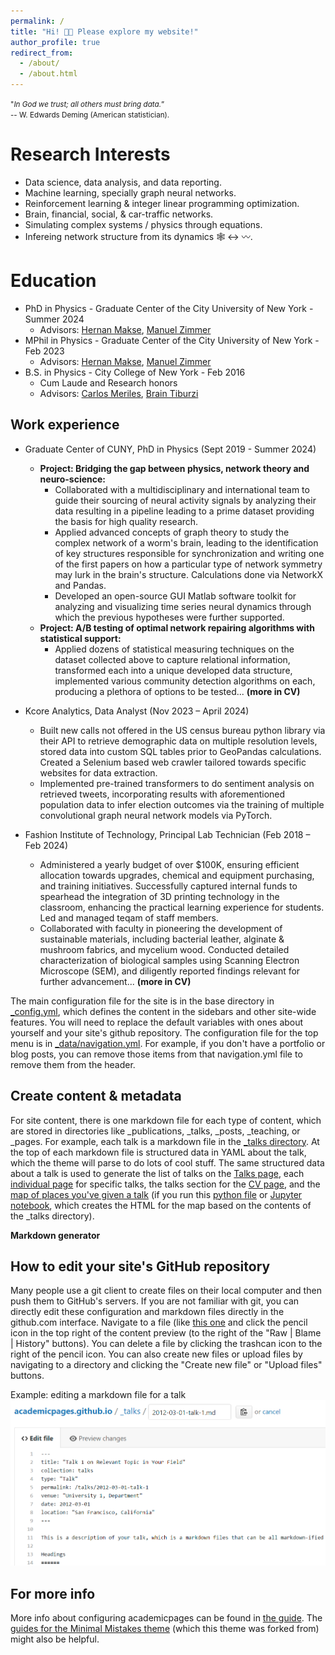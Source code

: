```yaml
---
permalink: /
title: "Hi! 👋🏼 Please explore my website!"
author_profile: true
redirect_from: 
  - /about/
  - /about.html
---
```


<span style="font-size: smaller;">"*In God we trust; all others must bring data.*”<br>-- W. Edwards Deming (American statistician).</span>

Research Interests
======
* Data science, data analysis, and data reporting.
* Machine learning, specially graph neural networks.
* Reinforcement learning & integer linear programming optimization.
* Brain, financial, social, & car-traffic networks.
* Simulating complex systems / physics through equations.
* Infereing network structure from its dynamics 🕸️ &harr; 〰️.

Education
======
* PhD in Physics - Graduate Center of the City University of New York - Summer 2024
  * Advisors: [Hernan Makse](https://hmakse.ccny.cuny.edu/), [Manuel Zimmer](https://www.imp.ac.at/groups/manuel-zimmer)
* MPhil in Physics - Graduate Center of the City University of New York - Feb 2023
  * Advisors: [Hernan Makse](https://hmakse.ccny.cuny.edu/), [Manuel Zimmer](https://www.imp.ac.at/groups/manuel-zimmer)  
* B.S. in Physics - City College of New York - Feb 2016
  * Cum Laude and Research honors
  * Advisors: [Carlos Meriles](https://cmeriles.ccny.cuny.edu/), [Brain Tiburzi](https://www.gc.cuny.edu/people/brian-c-tiburzi)  

Work experience
------
* Graduate Center of CUNY, PhD in Physics (Sept 2019 - Summer 2024)
  * **Project: Bridging the gap between physics, network theory and neuro-science:**
    * Collaborated with a multidisciplinary and international team to guide their sourcing of neural activity signals by analyzing their data resulting in a pipeline leading to a prime dataset providing the basis for high quality research.
    * Applied advanced concepts of graph theory to study the complex network of a worm's brain, leading to the identification of key structures responsible for synchronization and writing one of the first papers on how a particular type of network symmetry may lurk in the brain's structure. Calculations done via NetworkX and Pandas.
    * Developed an open-source GUI Matlab software toolkit for analyzing and visualizing time series neural dynamics through which the previous hypotheses were further supported.
  * **Project: A/B testing of optimal network repairing algorithms with statistical support:**
    * Applied dozens of statistical measuring techniques on the dataset collected above to capture relational information, transformed each into a unique developed data structure, implemented various community detection algorithms on each, producing a plethora of options to be tested... **(more in CV)**

* Kcore Analytics, Data Analyst (Nov 2023 – April 2024)
  * Built new calls not offered in the US census bureau python library via their API to retrieve demographic data on multiple resolution levels, stored data into custom SQL tables prior to GeoPandas calculations. Created a Selenium based web crawler tailored towards specific websites for data extraction.
  * Implemented pre-trained transformers to do sentiment analysis on retrieved tweets, incorporating results with aforementioned population data to infer election outcomes via the training of multiple convolutional graph neural network models via PyTorch.

* Fashion Institute of Technology, Principal Lab Technician (Feb 2018 – Feb 2024)
  * Administered a yearly budget of over $100K, ensuring efficient allocation towards upgrades, chemical and equipment purchasing, and training initiatives. Successfully captured internal funds to spearhead the integration of 3D printing technology in the classroom, enhancing the practical learning experience for students. Led and managed teqam of staff members.
  * Collaborated with faculty in pioneering the development of sustainable materials, including bacterial leather, alginate & mushroom fabrics, and mycelium wood. Conducted detailed characterization of biological samples using Scanning Electron Microscope (SEM), and diligently reported findings relevant for further advancement... **(more in CV)**



The main configuration file for the site is in the base directory in [_config.yml](https://github.com/academicpages/academicpages.github.io/blob/master/_config.yml), which defines the content in the sidebars and other site-wide features. You will need to replace the default variables with ones about yourself and your site's github repository. The configuration file for the top menu is in [_data/navigation.yml](https://github.com/academicpages/academicpages.github.io/blob/master/_data/navigation.yml). For example, if you don't have a portfolio or blog posts, you can remove those items from that navigation.yml file to remove them from the header. 

Create content & metadata
------
For site content, there is one markdown file for each type of content, which are stored in directories like _publications, _talks, _posts, _teaching, or _pages. For example, each talk is a markdown file in the [_talks directory](https://github.com/academicpages/academicpages.github.io/tree/master/_talks). At the top of each markdown file is structured data in YAML about the talk, which the theme will parse to do lots of cool stuff. The same structured data about a talk is used to generate the list of talks on the [Talks page](https://academicpages.github.io/talks), each [individual page](https://academicpages.github.io/talks/2012-03-01-talk-1) for specific talks, the talks section for the [CV page](https://academicpages.github.io/cv), and the [map of places you've given a talk](https://academicpages.github.io/talkmap.html) (if you run this [python file](https://github.com/academicpages/academicpages.github.io/blob/master/talkmap.py) or [Jupyter notebook](https://github.com/academicpages/academicpages.github.io/blob/master/talkmap.ipynb), which creates the HTML for the map based on the contents of the _talks directory).

**Markdown generator**


How to edit your site's GitHub repository
------
Many people use a git client to create files on their local computer and then push them to GitHub's servers. If you are not familiar with git, you can directly edit these configuration and markdown files directly in the github.com interface. Navigate to a file (like [this one](https://github.com/academicpages/academicpages.github.io/blob/master/_talks/2012-03-01-talk-1.md) and click the pencil icon in the top right of the content preview (to the right of the "Raw | Blame | History" buttons). You can delete a file by clicking the trashcan icon to the right of the pencil icon. You can also create new files or upload files by navigating to a directory and clicking the "Create new file" or "Upload files" buttons. 

Example: editing a markdown file for a talk
![Editing a markdown file for a talk](/images/editing-talk.png)

For more info
------
More info about configuring academicpages can be found in [the guide](https://academicpages.github.io/markdown/). The [guides for the Minimal Mistakes theme](https://mmistakes.github.io/minimal-mistakes/docs/configuration/) (which this theme was forked from) might also be helpful.
